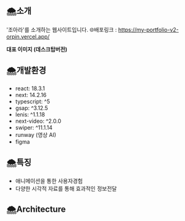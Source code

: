 
## 🌨️소개

'조아라'를 소개하는 웹사이트입니다. 
🌐배포링크 : https://my-portfolio-v2-orpin.vercel.app/

**대표 이미지 (데스크탑버전)** 

## 🌨️개발환경

- react: 18.3.1
- next: 14.2.16
- typescript: ^5
- gsap: ^3.12.5
- lenis: ^1.1.18
- next-video: ^2.0.0
- swiper: ^11.1.14
- runway (영상 AI)
- figma



## 🌨️특징

- 애니메이션을 통한 사용자경험
- 다양한 시각적 자료를 통해 효과적인 정보전달

## 🌨️Architecture
  


